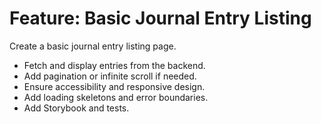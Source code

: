 # Feature: Basic Journal Entry Listing

Create a basic journal entry listing page.
- Fetch and display entries from the backend.
- Add pagination or infinite scroll if needed.
- Ensure accessibility and responsive design.
- Add loading skeletons and error boundaries.
- Add Storybook and tests.
